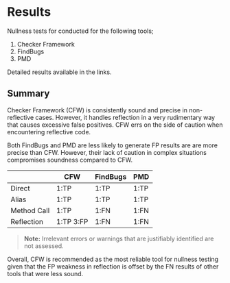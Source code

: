 # Results

Nullness tests for conducted for the following tools;

1. Checker Framework
2. FindBugs
3. PMD

Detailed results available in the links.

## Summary

Checker Framework (CFW) is consistently sound and precise in non-reflective cases. However, it 
handles reflection in a very rudimentary way that causes excessive false positives. CFW errs on the 
side of caution when encountering reflective code. 

Both FindBugs and PMD are less likely to generate FP results are are more precise than CFW. 
However, their lack of caution in complex situations compromises soundness compared to CFW.

| | CFW | FindBugs | PMD |
| --- | --- | --- | --- |
| Direct | 1:TP | 1:TP | 1:TP |
| Alias | 1:TP | 1:TP | 1:TP |
| Method Call | 1:TP | 1:FN | 1:FN |
| Reflection | 1:TP 3:FP | 1:FN | 1:FN|

> **Note:** Irrelevant errors or warnings that are justifiably identified are not assessed.

Overall, CFW is recommended as the most reliable tool for nullness testing given that the FP 
weakness in reflection is offset by the FN results of other tools that were less sound.
